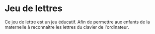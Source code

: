 # Jeu de lettres
Ce jeu de lettre est un jeu éducatif.
Afin de permettre aux enfants de la maternelle à reconnaitre les lettres du clavier de l'ordinateur.